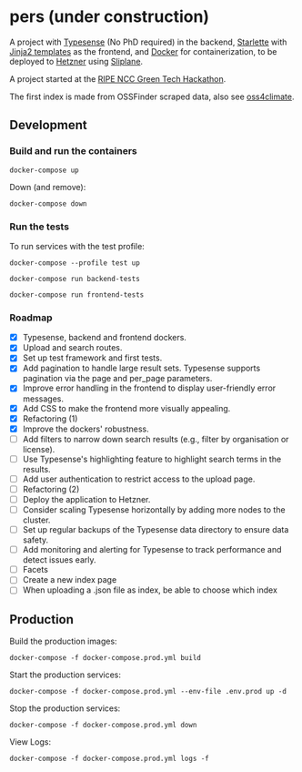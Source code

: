 # pers (under construction)

A project with [Typesense](https://typesense.org/) (No PhD required) in the backend, 
[Starlette](https://www.starlette.io/) with [Jinja2 templates](https://jinja.palletsprojects.com/en/stable/) as the 
frontend, and [Docker](https://www.docker.com/) for containerization, to be deployed to 
[Hetzner](https://www.hetzner.com/) using [Sliplane](https://sliplane.io/).

A project started at the 
[RIPE NCC Green Tech Hackathon](https://labs.ripe.net/author/becha/celebrating-green-tech-hackathon-results/). 

The first index is made from OSSFinder scraped data, also see [oss4climate](https://github.com/Pierre-VF/oss4climate).

## Development

### Build and run the containers

```commandline
docker-compose up
```

Down (and remove):
```commandline
docker-compose down
```

### Run the tests

To run services with the test profile:

```commandline
docker-compose --profile test up
```

```commandline
docker-compose run backend-tests
```

```commandline
docker-compose run frontend-tests
```

### Roadmap

- [x] Typesense, backend and frontend dockers.
- [x] Upload and search routes.
- [x] Set up test framework and first tests.
- [x] Add pagination to handle large result sets. Typesense supports pagination via the page and per_page parameters.
- [x] Improve error handling in the frontend to display user-friendly error messages.
- [x] Add CSS to make the frontend more visually appealing.
- [x] Refactoring (1)
- [x] Improve the dockers' robustness.
- [ ] Add filters to narrow down search results (e.g., filter by organisation or license).
- [ ] Use Typesense's highlighting feature to highlight search terms in the results.
- [ ] Add user authentication to restrict access to the upload page.
- [ ] Refactoring (2)
- [ ] Deploy the application to Hetzner.
- [ ] Consider scaling Typesense horizontally by adding more nodes to the cluster.
- [ ] Set up regular backups of the Typesense data directory to ensure data safety.
- [ ] Add monitoring and alerting for Typesense to track performance and detect issues early.
- [ ] Facets
- [ ] Create a new index page
- [ ] When uploading a .json file as index, be able to choose which index

## Production

Build the production images:

```commandline
docker-compose -f docker-compose.prod.yml build
```

Start the production services:

```commandline
docker-compose -f docker-compose.prod.yml --env-file .env.prod up -d
```

Stop the production services:

```commandline
docker-compose -f docker-compose.prod.yml down
```
    
View Logs:

```commandline
docker-compose -f docker-compose.prod.yml logs -f
```
